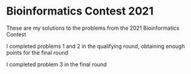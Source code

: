 # Bioinformatics Contest 2021

These are my solutions to the problems from the 2021 Bioinformatics Contest

I completed problems 1 and 2 in the qualifying round, obtaining enough points for the final round

I completed problem 3 in the final round

